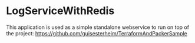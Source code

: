 # LogServiceWithRedis

This application is used as a simple standalone webservice to run on top of the project: https://github.com/guisesterheim/TerraformAndPackerSample